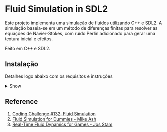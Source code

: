 # Fluid Simulation in SDL2

Este projeto implementa uma simulação de fluidos utilizando C++ e SDL2. A simulação baseia-se em um método de diferenças finitas para resolver as equações de Navier-Stokes, com ruído Perlin adicionado para gerar uma textura inicial e efeitos.

Feito em C++ e SDL2.

## Instalação

Detalhes logo abaixo com os requisitos e instruções

<details><summary>Show</summary>

### Requisitos

-   CMake
-   GCC/G++
-   Make
-   SDL2
-   Vulkan

### Instruções:

1. Clone o repositório:

```
git clone https://github.com/lucasfturos/FluidSimulation.git && cd FluidSimulation
```

2. Crie a pasta build:

```
cmake -S . -B build
```

3. Entre na pasta e Compile o programa:

```
cd build ; make -j4
```

4. Execute o programa:

```
./src/Fluid
```

</details>

## Reference

1. [Coding Challenge #132: Fluid Simulation](https://youtu.be/alhpH6ECFvQ)
2. [Fluid Simulation for Dummies - Mike Ash](https://mikeash.com/pyblog/fluid-simulation-for-dummies.html)
3. [Real-Time Fluid Dynamics for Games - Jos Stam](https://www.dgp.toronto.edu/public_user/stam/reality/Research/pdf/GDC03.pdf)
